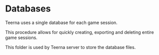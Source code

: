 # Databases

Teerna uses a single database for each game session.

This procedure allows for quickly creating, exporting and deleting entire game sessions.


This folder is used by Teerna server to store the database files.